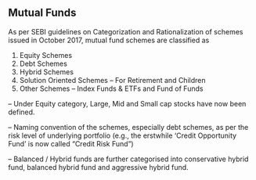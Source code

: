## Mutual Funds

As per SEBI guidelines on Categorization and Rationalization of schemes issued in October 2017, mutual fund schemes are classified as  

1. Equity Schemes
2. Debt Schemes
3. Hybrid Schemes
4. Solution Oriented Schemes – For Retirement and Children
5. Other Schemes – Index Funds & ETFs and Fund of Funds

– Under Equity category, Large, Mid and Small cap stocks have now been defined.

– Naming convention of the schemes, especially debt schemes, as per the risk level of underlying portfolio (e.g., the erstwhile ‘Credit Opportunity Fund’ is now called “Credit Risk Fund”)

– Balanced / Hybrid funds are further categorised into conservative hybrid fund, balanced hybrid fund and aggressive hybrid fund.
